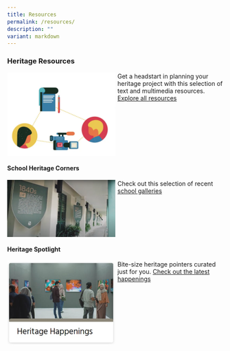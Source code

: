 ```yaml
---
title: Resources
permalink: /resources/
description: ""
variant: markdown
---
```

### **Heritage Resources**
<img src="/images/heritage_resources_image.png" style="width:50%;margin-right:5px;" align="left"><p></p>Get a headstart in planning your heritage project with this selection of text and multimedia resources.
[Explore all resources](/resources/heritage-resources/)

<br clear="left">


#### **School Heritage Corners**
<img src="/images/website_icon_SHC.png" style="width:50%;margin-right:5px;" align="left">

Check out this selection of recent [school galleries](https://moehc.moe.edu.sg/school-heritage-corners/)

<br clear="left">

#### **Heritage Spotlight**
<img src="/images/resources5.jpg" style="width:50%;margin-right:5px;" align="left">	

Bite-size heritage pointers curated just for you.
[Check out the latest happenings](/resources/heritage-spotlights/)
	

<br clear="left"><p></p>